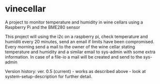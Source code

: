 # vinecellar
A project to monitor temperature and humidity in wine cellars using a Raspberry Pi and the BME280 sensor

This project will using the i2c on a raspberry pi, check temperature and humiditi every 20 minutes, send an email if limits have been compromised. Every morning send a mail to the owner of the wine cellar stating temperature and humidity and a similar email to sys-admin with some extra information.
In case of a file-io a mail will be created and send to the sys-admin

Version history:
ver. 0.5 (current) - works as described above - look at system-setup-description for further detail.
